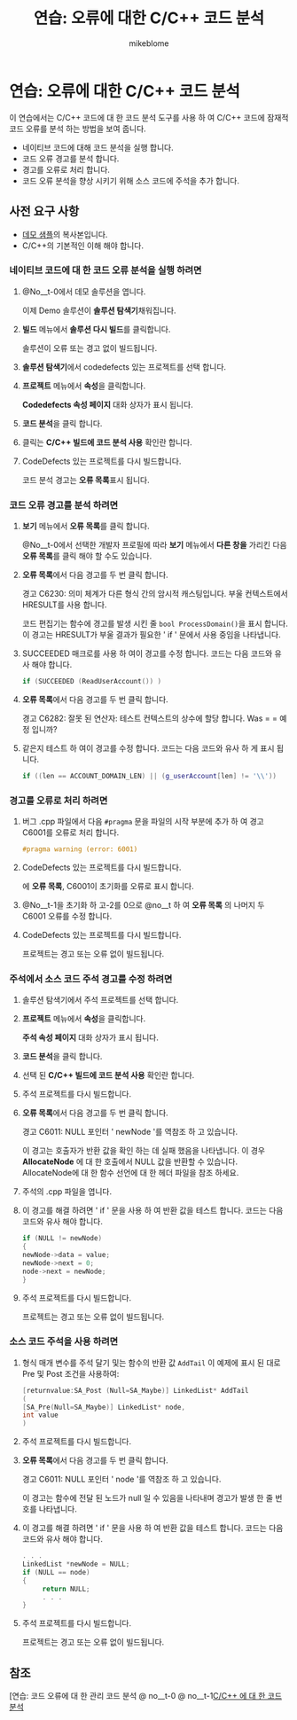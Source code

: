 ﻿---
title: '연습: 오류에 대한 C/C++ 코드 분석'
ms.date: 11/04/2016
ms.topic: conceptual
helpviewer_keywords:
- C/C++, code analysis
- code analysis, walkthroughs
- code, analyzing C/C++
- code analysis tool, walkthroughs
author: mikeblome
ms.author: mblome
manager: markl
ms.workload:
- cplusplus
ms.openlocfilehash: bdb99cf487995859b9623f11b3559f1b5e7e3ca7
ms.sourcegitcommit: 535ef05b1e553f0fc66082cd2e0998817eb2a56a
ms.translationtype: MT
ms.contentlocale: ko-KR
ms.lasthandoff: 10/07/2019
ms.locfileid: "72018346"
---
# <a name="walkthrough-analyzing-cc-code-for-defects"></a>연습: 오류에 대한 C/C++ 코드 분석

이 연습에서는 C/C++ 코드에 대 한 코드 분석 도구를 사용 하 여 C/C++ 코드에 잠재적 코드 오류를 분석 하는 방법을 보여 줍니다.

- 네이티브 코드에 대해 코드 분석을 실행 합니다.
- 코드 오류 경고를 분석 합니다.
- 경고를 오류로 처리 합니다.
- 코드 오류 분석을 향상 시키기 위해 소스 코드에 주석을 추가 합니다.

## <a name="prerequisites"></a>사전 요구 사항

- [데모 샘플](../code-quality/demo-sample.md)의 복사본입니다.
- C/C++의 기본적인 이해 해야 합니다.

### <a name="to-run-code-defect-analysis-on-native-code"></a>네이티브 코드에 대 한 코드 오류 분석을 실행 하려면

1. @No__t-0에서 데모 솔루션을 엽니다.

     이제 Demo 솔루션이 **솔루션 탐색기**채워집니다.

2. **빌드** 메뉴에서 **솔루션 다시 빌드**를 클릭합니다.

     솔루션이 오류 또는 경고 없이 빌드됩니다.

3. **솔루션 탐색기**에서 codedefects 있는 프로젝트를 선택 합니다.

4. **프로젝트** 메뉴에서 **속성**을 클릭합니다.

     **Codedefects 속성 페이지** 대화 상자가 표시 됩니다.

5. **코드 분석**을 클릭 합니다.

6. 클릭는 **C/C++ 빌드에 코드 분석 사용** 확인란 합니다.

7. CodeDefects 있는 프로젝트를 다시 빌드합니다.

     코드 분석 경고는 **오류 목록**표시 됩니다.

### <a name="to-analyze-code-defect-warnings"></a>코드 오류 경고를 분석 하려면

1. **보기** 메뉴에서 **오류 목록**를 클릭 합니다.

     @No__t-0에서 선택한 개발자 프로필에 따라 **보기** 메뉴에서 **다른 창을** 가리킨 다음 **오류 목록**를 클릭 해야 할 수도 있습니다.

2. **오류 목록**에서 다음 경고를 두 번 클릭 합니다.

     경고 C6230: 의미 체계가 다른 형식 간의 암시적 캐스팅입니다. 부울 컨텍스트에서 HRESULT를 사용 합니다.

     코드 편집기는 함수에 경고를 발생 시킨 줄 `bool ProcessDomain()`을 표시 합니다. 이 경고는 HRESULT가 부울 결과가 필요한 ' if ' 문에서 사용 중임을 나타냅니다.

3. SUCCEEDED 매크로를 사용 하 여이 경고를 수정 합니다. 코드는 다음 코드와 유사 해야 합니다.

   ```cpp
   if (SUCCEEDED (ReadUserAccount()) )
   ```

4. **오류 목록**에서 다음 경고를 두 번 클릭 합니다.

     경고 C6282: 잘못 된 연산자: 테스트 컨텍스트의 상수에 할당 합니다. Was = = 예정 입니까?

5. 같은지 테스트 하 여이 경고를 수정 합니다. 코드는 다음 코드와 유사 하 게 표시 됩니다.

   ```cpp
   if ((len == ACCOUNT_DOMAIN_LEN) || (g_userAccount[len] != '\\'))
   ```

### <a name="to-treat-warning-as-an-error"></a>경고를 오류로 처리 하려면

1. 버그 .cpp 파일에서 다음 `#pragma` 문을 파일의 시작 부분에 추가 하 여 경고 C6001를 오류로 처리 합니다.

   ```cpp
   #pragma warning (error: 6001)
   ```

2. CodeDefects 있는 프로젝트를 다시 빌드합니다.

     에 **오류 목록**, C6001이 초기화를 오류로 표시 합니다.

3. @No__t-1을 초기화 하 고-2를 0으로 @no__t 하 여 **오류 목록** 의 나머지 두 C6001 오류를 수정 합니다.

4. CodeDefects 있는 프로젝트를 다시 빌드합니다.

     프로젝트는 경고 또는 오류 없이 빌드됩니다.

### <a name="to-correct-the-source-code-annotation-warnings-in-annotationc"></a>주석에서 소스 코드 주석 경고를 수정 하려면

1. 솔루션 탐색기에서 주석 프로젝트를 선택 합니다.

2. **프로젝트** 메뉴에서 **속성**을 클릭합니다.

     **주석 속성 페이지** 대화 상자가 표시 됩니다.

3. **코드 분석**을 클릭 합니다.

4. 선택 된 **C/C++ 빌드에 코드 분석 사용** 확인란 합니다.

5. 주석 프로젝트를 다시 빌드합니다.

6. **오류 목록**에서 다음 경고를 두 번 클릭 합니다.

     경고 C6011: NULL 포인터 ' newNode '를 역참조 하 고 있습니다.

     이 경고는 호출자가 반환 값을 확인 하는 데 실패 했음을 나타냅니다. 이 경우 **AllocateNode** 에 대 한 호출에서 NULL 값을 반환할 수 있습니다. AllocateNode에 대 한 함수 선언에 대 한 헤더 파일을 참조 하세요.

7. 주석의 .cpp 파일을 엽니다.

8. 이 경고를 해결 하려면 ' if ' 문을 사용 하 여 반환 값을 테스트 합니다. 코드는 다음 코드와 유사 해야 합니다.

   ```cpp
   if (NULL != newNode)
   {
   newNode->data = value;
   newNode->next = 0;
   node->next = newNode;
   }
   ```

9. 주석 프로젝트를 다시 빌드합니다.

     프로젝트는 경고 또는 오류 없이 빌드됩니다.

### <a name="to-use-source-code-annotation"></a>소스 코드 주석을 사용 하려면

1. 형식 매개 변수를 주석 달기 및는 함수의 반환 값 `AddTail` 이 예제에 표시 된 대로 Pre 및 Post 조건을 사용하여:

   ```cpp
   [returnvalue:SA_Post (Null=SA_Maybe)] LinkedList* AddTail
   (
   [SA_Pre(Null=SA_Maybe)] LinkedList* node,
   int value
   )
   ```

2. 주석 프로젝트를 다시 빌드합니다.

3. **오류 목록**에서 다음 경고를 두 번 클릭 합니다.

     경고 C6011: NULL 포인터 ' node '를 역참조 하 고 있습니다.

     이 경고는 함수에 전달 된 노드가 null 일 수 있음을 나타내며 경고가 발생 한 줄 번호를 나타냅니다.

4. 이 경고를 해결 하려면 ' if ' 문을 사용 하 여 반환 값을 테스트 합니다. 코드는 다음 코드와 유사 해야 합니다.

   ```cpp
   . . .
   LinkedList *newNode = NULL;
   if (NULL == node)
   {
        return NULL;
        . . .
   }
   ```

5. 주석 프로젝트를 다시 빌드합니다.

     프로젝트는 경고 또는 오류 없이 빌드됩니다.

## <a name="see-also"></a>참조

[연습: 코드 오류에 대 한 관리 코드 분석 @ no__t-0 @ no__t-1[C/C++ 에 대 한 코드 분석](../code-quality/code-analysis-for-c-cpp-overview.md)
